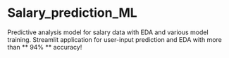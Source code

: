 # Salary_prediction_ML
Predictive analysis model for salary data with EDA and various model training. Streamlit application for user-input prediction and EDA with more than ** 94% ** accuracy!


